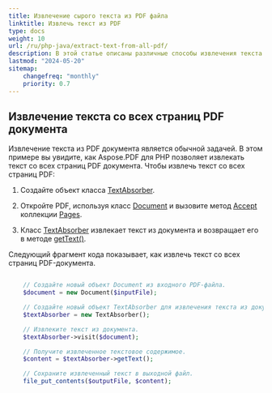 ```yaml
---
title: Извлечение сырого текста из PDF файла
linktitle: Извлечь текст из PDF
type: docs
weight: 10
url: /ru/php-java/extract-text-from-all-pdf/
description: В этой статье описаны различные способы извлечения текста из PDF-документов с использованием Aspose.PDF для PHP. Извлечение с целых страниц, из конкретной части, на основе колонок и т.д.
lastmod: "2024-05-20"
sitemap:
    changefreq: "monthly"
    priority: 0.7
---
```


## Извлечение текста со всех страниц PDF документа

Извлечение текста из PDF документа является обычной задачей. В этом примере вы увидите, как Aspose.PDF для PHP позволяет извлекать текст со всех страниц PDF документа.
Чтобы извлечь текст со всех страниц PDF:

1. Создайте объект класса [TextAbsorber](https://reference.aspose.com/pdf/java/com.aspose.pdf/TextAbsorber).

1. Откройте PDF, используя класс [Document](https://reference.aspose.com/pdf/java/com.aspose.pdf/Document) и вызовите метод [Accept](https://reference.aspose.com/pdf/java/com.aspose.pdf/PageCollection#accept-com.aspose.pdf.TextAbsorber-) коллекции [Pages](https://reference.aspose.com/pdf/java/com.aspose.pdf/Page).
1. Класс [TextAbsorber](https://reference.aspose.com/pdf/java/com.aspose.pdf/TextAbsorber) извлекает текст из документа и возвращает его в методе [getText()](https://reference.aspose.com/pdf/java/com.aspose.pdf/textabsorber/#getText--).

Следующий фрагмент кода показывает, как извлечь текст со всех страниц PDF-документа.

```php

    // Создайте новый объект Document из входного PDF-файла.
    $document = new Document($inputFile);

    // Создайте новый объект TextAbsorber для извлечения текста из документа.
    $textAbsorber = new TextAbsorber();

    // Извлеките текст из документа.
    $textAbsorber->visit($document);

    // Получите извлеченное текстовое содержимое.
    $content = $textAbsorber->getText();

    // Сохраните извлеченный текст в выходной файл.
    file_put_contents($outputFile, $content);
```